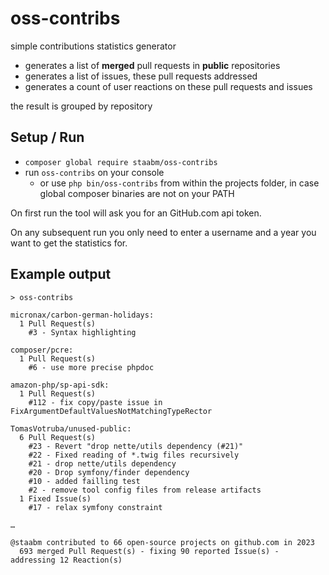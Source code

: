 # oss-contribs

simple contributions statistics generator

- generates a list of **merged** pull requests in **public** repositories
- generates a list of issues, these pull requests addressed
- generates a count of user reactions on these pull requests and issues

the result is grouped by repository


## Setup / Run

- `composer global require staabm/oss-contribs`
- run `oss-contribs` on your console
  - or use `php bin/oss-contribs` from within the projects folder, in case global composer binaries are not on your PATH

On first run the tool will ask you for an GitHub.com api token.

On any subsequent run you only need to enter a username and a year you want to get the statistics for.

## Example output

```
> oss-contribs

micronax/carbon-german-holidays:
  1 Pull Request(s)
    #3 - Syntax highlighting

composer/pcre:
  1 Pull Request(s)
    #6 - use more precise phpdoc

amazon-php/sp-api-sdk:
  1 Pull Request(s)
    #112 - fix copy/paste issue in FixArgumentDefaultValuesNotMatchingTypeRector

TomasVotruba/unused-public:
  6 Pull Request(s)
    #23 - Revert "drop nette/utils dependency (#21)"
    #22 - Fixed reading of *.twig files recursively
    #21 - drop nette/utils dependency
    #20 - Drop symfony/finder dependency
    #10 - added failling test
    #2 - remove tool config files from release artifacts
  1 Fixed Issue(s)
    #17 - relax symfony constraint

…

@staabm contributed to 66 open-source projects on github.com in 2023
  693 merged Pull Request(s) - fixing 90 reported Issue(s) - addressing 12 Reaction(s)

```
